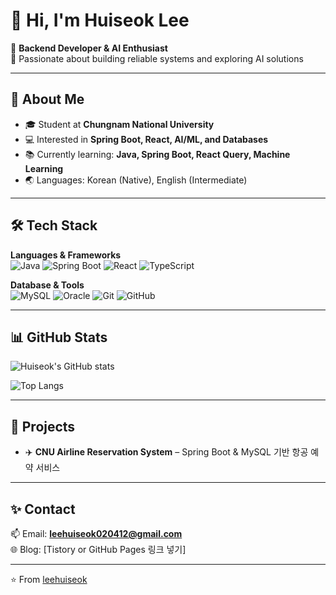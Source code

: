 # 👋 Hi, I'm Huiseok Lee  

🌱 **Backend Developer & AI Enthusiast**  
🚀 Passionate about building reliable systems and exploring AI solutions  

---

## 📌 About Me
- 🎓 Student at **Chungnam National University**
- 💻 Interested in **Spring Boot, React, AI/ML, and Databases**
- 📚 Currently learning: **Java, Spring Boot, React Query, Machine Learning**
- 🌏 Languages: Korean (Native), English (Intermediate)

---

## 🛠️ Tech Stack
**Languages & Frameworks**  
![Java](https://img.shields.io/badge/Java-ED8B00?style=flat&logo=openjdk&logoColor=white)
![Spring Boot](https://img.shields.io/badge/SpringBoot-6DB33F?style=flat&logo=springboot&logoColor=white)
![React](https://img.shields.io/badge/React-20232A?style=flat&logo=react&logoColor=61DAFB)
![TypeScript](https://img.shields.io/badge/TypeScript-007ACC?style=flat&logo=typescript&logoColor=white)

**Database & Tools**  
![MySQL](https://img.shields.io/badge/MySQL-005C84?style=flat&logo=mysql&logoColor=white)
![Oracle](https://img.shields.io/badge/Oracle-F80000?style=flat&logo=oracle&logoColor=white)
![Git](https://img.shields.io/badge/Git-F05032?style=flat&logo=git&logoColor=white)
![GitHub](https://img.shields.io/badge/GitHub-181717?style=flat&logo=github&logoColor=white)

---

## 📊 GitHub Stats
![Huiseok's GitHub stats](https://github-readme-stats.vercel.app/api?username=leehuiseok&show_icons=true&theme=tokyonight)

![Top Langs](https://github-readme-stats.vercel.app/api/top-langs/?username=leehuiseok&layout=compact&theme=tokyonight)

---

## 🚀 Projects
- ✈️ **CNU Airline Reservation System** – Spring Boot & MySQL 기반 항공 예약 서비스


---

## ✨ Contact
📫 Email: **leehuiseok020412@gmail.com**  
🌐 Blog: [Tistory or GitHub Pages 링크 넣기]  

---
⭐️ From [leehuiseok](https://github.com/leehuiseok)

